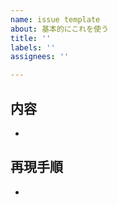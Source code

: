 ```yaml
---
name: issue template
about: 基本的にこれを使う
title: ''
labels: ''
assignees: ''

---
```


## 内容
- 

## 再現手順

<!-- バグ発生時以外は無視 -->

-
